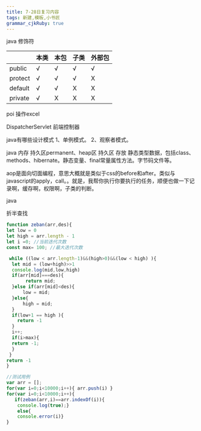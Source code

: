 ```yaml
---
title: 7-28日复习内容
tags: 新建,模板,小书匠
grammar_cjkRuby: true
---
```


java  修饰符

|         | 本类 | 本包 | 子类 | 外部包 |
| ------- | ---- | ---- | ---- | ------ |
| public  | √   | √   | √   | √     |
| protect | √   | √   | √   | X      |
| default | √   | √   | X    | X      |
| private | √   | X    | X    | X      |
 
 
 poi 操作excel
 
 DispatcherServlet 前端控制器
 
 
 java有哪些设计模式
 1、单例模式。
 2、观察者模式。
 
 java 内存 持久区permanent、heap区
 持久区 存放 静态类型数据，包括class、methods、hibernate。静态变量、final常量属性方法。字节码文件等。
 
 aop是面向切面编程，意思大概就是类似于css的before和after。类似与javascript的apply，call。。就是，我帮你执行你要执行的任务，顺便也做一下记录啊，缓存啊，权限啊，子类的判断。
 
 
 java
 
 折半查找

``` javascript
function zeban(arr,des){
let low = 0
let high = arr.length - 1
let i =0; //当前迭代次数
const max= 100; //最大迭代次数

 while ((low < arr.length-1)&&(high>0)&&(low < high) ){
  let mid = (low+high)>>1
  console.log(mid,low,high)
  if(arr[mid]===des){
       return mid;
  }else if(arr[mid]<des){
      low = mid;
  }else{
      high = mid;
  } 
  if(low+1 == high ){
    return -1
  }
  i++;
  if(i>max){
  return -1;
  }
 } 
return -1
}

//测试用例
var arr = [];
for(var i=0;i<10000;i++){ arr.push(i) }
for(var i=0;i<10000;i++){
   if(zeban(arr,i)==arr.indexOf(i)){
	console.log(true);}
	else{
    console.error(i)}
}

```
